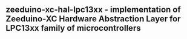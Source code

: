 ## zeeduino-xc-hal-lpc13xx - implementation of Zeeduino-XC Hardware Abstraction Layer for LPC13xx family of microcontrollers

